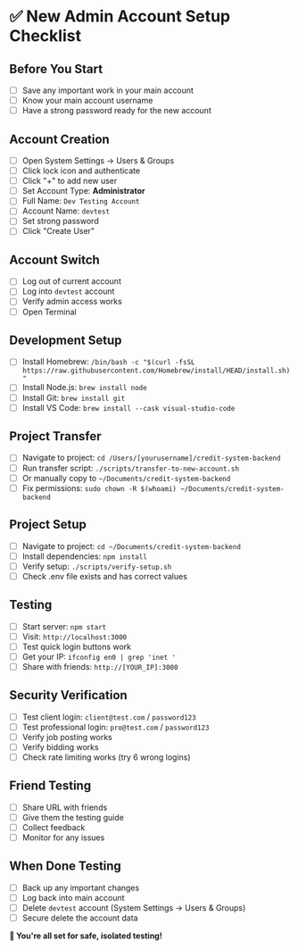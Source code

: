 # ✅ New Admin Account Setup Checklist

## **Before You Start**
- [ ] Save any important work in your main account
- [ ] Know your main account username
- [ ] Have a strong password ready for the new account

## **Account Creation**
- [ ] Open System Settings → Users & Groups
- [ ] Click lock icon and authenticate
- [ ] Click "+" to add new user
- [ ] Set Account Type: **Administrator**
- [ ] Full Name: `Dev Testing Account`
- [ ] Account Name: `devtest`
- [ ] Set strong password
- [ ] Click "Create User"

## **Account Switch**
- [ ] Log out of current account
- [ ] Log into `devtest` account
- [ ] Verify admin access works
- [ ] Open Terminal

## **Development Setup**
- [ ] Install Homebrew: `/bin/bash -c "$(curl -fsSL https://raw.githubusercontent.com/Homebrew/install/HEAD/install.sh)"`
- [ ] Install Node.js: `brew install node`
- [ ] Install Git: `brew install git`
- [ ] Install VS Code: `brew install --cask visual-studio-code`

## **Project Transfer**
- [ ] Navigate to project: `cd /Users/[yourusername]/credit-system-backend`
- [ ] Run transfer script: `./scripts/transfer-to-new-account.sh`
- [ ] Or manually copy to `~/Documents/credit-system-backend`
- [ ] Fix permissions: `sudo chown -R $(whoami) ~/Documents/credit-system-backend`

## **Project Setup**
- [ ] Navigate to project: `cd ~/Documents/credit-system-backend`
- [ ] Install dependencies: `npm install`
- [ ] Verify setup: `./scripts/verify-setup.sh`
- [ ] Check .env file exists and has correct values

## **Testing**
- [ ] Start server: `npm start`
- [ ] Visit: `http://localhost:3000`
- [ ] Test quick login buttons work
- [ ] Get your IP: `ifconfig en0 | grep 'inet '`
- [ ] Share with friends: `http://[YOUR_IP]:3000`

## **Security Verification**
- [ ] Test client login: `client@test.com` / `password123`
- [ ] Test professional login: `pro@test.com` / `password123`
- [ ] Verify job posting works
- [ ] Verify bidding works
- [ ] Check rate limiting works (try 6 wrong logins)

## **Friend Testing**
- [ ] Share URL with friends
- [ ] Give them the testing guide
- [ ] Collect feedback
- [ ] Monitor for any issues

## **When Done Testing**
- [ ] Back up any important changes
- [ ] Log back into main account
- [ ] Delete `devtest` account (System Settings → Users & Groups)
- [ ] Secure delete the account data

**🎉 You're all set for safe, isolated testing!**
